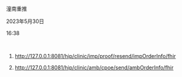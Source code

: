 潼南重推

2023年5月30日

16:38

 

1.  <http://127.0.0.1:8081/hip/clinic/imp/proof/resend/impOrderInfo/fhir>

2.  <http://127.0.0.1:8081/hip/clinic/amb/cpoe/send/ambOrderInfo/fhir>
